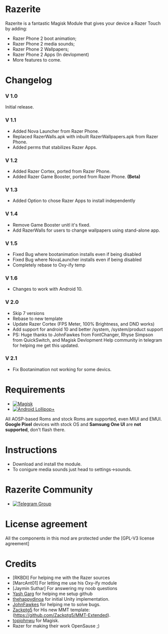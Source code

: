 # Razerite

Razerite is a fantastic Magisk Module that gives your device a Razer Touch by adding:

- Razer Phone 2 boot animation;
- Razer Phone 2 media sounds;
- Razer Phone 2 Wallpapers;
- Razer Phone 2 Apps (In devlopment)
- More features to come. 

# Changelog

### V 1.0
Initial release.

### V 1.1

- Added Nova Launcher from Razer Phone.
- Replaced RazerWalls.apk with inbuilt RazerWallpapers.apk from Razer Phone.
- Added perms that stabilizes Razer Apps.

### V 1.2

- Added Razer Cortex, ported from Razer Phone.
- Added Razer Game Booster, ported from Razer Phone. **(Beta)**

### V 1.3

- Added Option to chose Razer Apps to install independently

### V 1.4

- Remove Game Booster unitl it's fixed.
- Add RazerWalls for users to change wallpapers using stand-alone app.

### V 1.5 

- Fixed Bug where bootanimation installs even if being disabled
- Fixed Bug where NovaLauncher installs even if being disabled
- Completely rebase to Oxy-ify temp

### V 1.6

- Changes to work with Android 10.

### V 2.0
- Skip 7 versions
- Rebase to new template
- Update Razer Cortex (FPS Meter, 100% Brightness, and DND works)
- Add support for android 10 and better /system, /system/product support
- PS: Huge thanks to JohnFawkes from FontChanger, Rhyse Simpson from QuickSwitch, and Magisk Devlopment Help community in telegram for helping me get this updated.

### V 2.1
- Fix Bootanimation not working for some devics.

# Requirements
-   [![Magisk](https://img.shields.io/badge/Magisk-18%2B-00B39B.svg)](https://forum.xda-developers.com/apps/magisk/official-magisk-v7-universal-systemless-t3473445)
-   [![Android Lollipop+](https://img.shields.io/badge/Lollipop-5.0+-lightgrey.svg)](https://www.android.com/versions/lollipop-5-0/)

All AOSP-based Roms and stock Roms are supported, even MIUI and EMUI.
**Google Pixel** devices with stock OS and **Samsung One UI** are **not supported**, don't flash there.

# Instructions
- Download and install the module.
- To conigure media sounds just head to settings->sounds.

# Razerite Community
-   [![Telegram Group](https://img.shields.io/badge/Telegram-Group-blue.svg)](https://t.me/RazeriteROGUi)


# License agreement
All the components in this mod are protected under the [GPL-V3 license agreement]

# Credits

- [RKBDI] For helping me with the Razer sources
- [MarcAnt01] For letting me use his Oxy-ify module
- [Jaymin Suthar] For answering my noob questions
- [Yash Garg](https://github.com/Yash-Garg/) for helping me setup github
- [thehappydinoa](https://github.com/thehappydinoa) for initial Unity implementation.
- [JohnFawkes](https://github.com/JohnFawkes) for helping me to solve bugs.
- [Zackptg5](https://github.com/Zackptg5) for His new MMT template: (https://github.com/Zackptg5/MMT-Extended).
- [topjohnwu](https://github.com/topjohnwu) for Magisk.
- Razer for making their work OpenSause ;)
